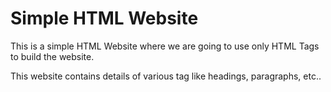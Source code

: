# Simple HTML Website

 This is a simple HTML Website where we are going to use only HTML Tags to build the website.

 This website contains details of various tag like headings, paragraphs, etc.. 